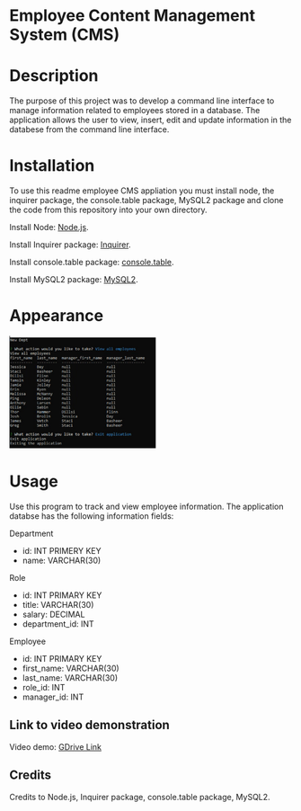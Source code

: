 # Employee Content Management System (CMS)

# Description

The purpose of this project was to develop a command line interface to manage information related to employees stored in a database. The application allows the user to view, insert, edit and update information in the databese from the command line interface.

# Installation

To use this readme employee CMS appliation you must install node, the inquirer package, the console.table package, MySQL2 package and clone the code from this repository into your own directory.

Install Node: [Node.js](https://nodejs.org/en/download/).

Install Inquirer package: [Inquirer](https://www.npmjs.com/package/inquirer).

Install console.table package: [console.table](https://www.npmjs.com/package/console.table).

Install MySQL2 package: [MySQL2](https://www.npmjs.com/package/mysql2).

# Appearance

![Command Line Screen](./assets/images/employee1.png)

# Usage

Use this program to track and view employee information. The application databse has the following information fields:

Department

- id: INT PRIMERY KEY
- name: VARCHAR(30)

Role

- id: INT PRIMARY KEY
- title: VARCHAR(30)
- salary: DECIMAL
- department_id: INT

Employee

- id: INT PRIMARY KEY
- first_name: VARCHAR(30)
- last_name: VARCHAR(30)
- role_id: INT
- manager_id: INT

## Link to video demonstration

Video demo: [GDrive Link](https://drive.google.com/file/d/1TSw8JEd1tat7lPRtbVF2nIy-_Gh1gAnm/view?usp=sharing)

## Credits

Credits to Node.js, Inquirer package, console.table package, MySQL2.
